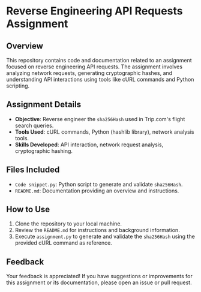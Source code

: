 # Reverse Engineering API Requests Assignment

## Overview
This repository contains code and documentation related to an assignment focused on reverse engineering API requests. The assignment involves analyzing network requests, generating cryptographic hashes, and understanding API interactions using tools like cURL commands and Python scripting.

## Assignment Details
- **Objective**: Reverse engineer the `sha256Hash` used in Trip.com's flight search queries.
- **Tools Used**: cURL commands, Python (hashlib library), network analysis tools.
- **Skills Developed**: API interaction, network request analysis, cryptographic hashing.

## Files Included
- `Code snippet.py`: Python script to generate and validate `sha256Hash`.
- `README.md`: Documentation providing an overview and instructions.

## How to Use
1. Clone the repository to your local machine.
2. Review the `README.md` for instructions and background information.
3. Execute `assignment.py` to generate and validate the `sha256Hash` using the provided cURL command as reference.

## Feedback
Your feedback is appreciated! If you have suggestions or improvements for this assignment or its documentation, please open an issue or pull request.

